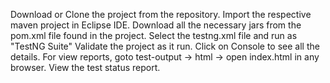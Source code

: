 Download or Clone the project from the repository.
Import the respective maven project in Eclipse IDE.
Download all the necessary jars from the pom.xml file found in the project.
Select the testng.xml file and run as "TestNG Suite"
Validate the project as it run.
Click on Console to see all the details.
For view reports, goto test-output -> html -> open index.html in any browser.
View the test status report.
